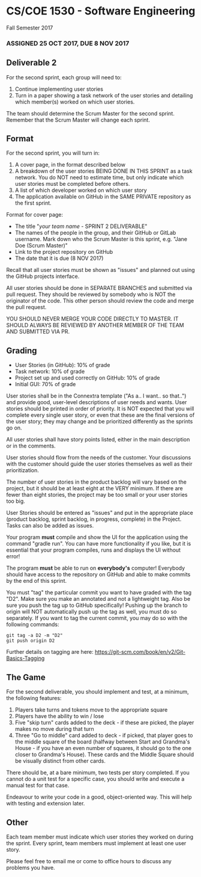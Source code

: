 # CS/COE 1530 - Software Engineering
Fall Semester 2017

### ASSIGNED 25 OCT 2017, DUE 8 NOV 2017

## Deliverable 2

For the second sprint, each group will need to:

1. Continue implementing user stories
2. Turn in a paper showing a task network of the user stories and detailing which member(s) worked on which user stories.

The team should determine the Scrum Master for the second sprint.  Remember that the Scrum Master will change each sprint.

## Format

For the second sprint, you will turn in:

1. A cover page, in the format described below
2. A breakdown of the user stories BEING DONE IN THIS SPRINT as a task network.  You do NOT need to estimate time, but only indicate which user stories must be completed before others.
3. A list of which developer worked on which user story
3. The application available on GitHub in the SAME PRIVATE repository as the first sprint.  

Format for cover page:
* The title "*your team name* - SPRINT 2 DELIVERABLE"
* The names of the people in the group, and their GitHub or GitLab username.  Mark down who the Scrum Master is this sprint, e.g. "Jane Doe (Scrum Master)"
* Link to the project repository on GitHub
* The date that it is due (8 NOV 2017)

Recall that all user stories must be shown as "issues" and planned out using the GitHub projects interface.

All user stories should be done in SEPARATE BRANCHES and submitted via pull request.  They should be reviewed by somebody who is NOT the originator of the code.  This other person should review the code and merge the pull request.

YOU SHOULD NEVER MERGE YOUR CODE DIRECTLY TO MASTER.  IT SHOULD ALWAYS BE REVIEWED BY ANOTHER MEMBER OF THE TEAM AND SUBMITTED VIA PR.

## Grading
* User Stories (in GitHub): 10% of grade
* Task network: 10% of grade
* Project set up and used correctly on GitHub: 10% of grade
* Initial GUI: 70% of grade

User stories shall be in the Connextra template ("As a.. I want.. so that..") and provide good, user-level descriptions of user needs and wants.  User stories should be printed in order of priority.  It is NOT expected that you will complete every single user story, or even that these are the final versions of the user story; they may change and be prioritized differently as the sprints go on.

All user stories shall have story points listed, either in the main description or in the comments.

User stories should flow from the needs of the customer.  Your discussions with the customer should guide the user stories themselves as well as their prioritization.

The number of user stories in the product backlog will vary based on the project, but it should be at least eight at the VERY minimum.  If there are fewer than eight stories, the project may be too small or your user stories too big.

User Stories should be entered as "issues" and put in the appropriate place (product backlog, sprint backlog, in progress, complete) in the Project.  Tasks can also be added as issues.

Your program __must__ compile and show the UI for the application using the command "gradle run".  You can have more functionality if you like, but it is essential that your program compiles, runs and displays the UI without error!

The program __must__ be able to run on __everybody's__ computer!  Everybody should have access to the repository on GitHub and able to make commits by the end of this sprint.

You must "tag" the particular commit you want to have graded with the tag "D2".  Make sure you make an annotated and not a lightweight tag.  Also be sure you push the tag up to GitHub specifically!  Pushing up the branch to origin will NOT automatically push up the tag as well, you must do so separately.  If you want to tag the current commit, you may do so with the following commands:

```
git tag -a D2 -m "D2"
git push origin D2
```

Further details on tagging are here: https://git-scm.com/book/en/v2/Git-Basics-Tagging

## The Game

For the second deliverable, you should implement and test, at a minimum, the following features:

1. Players take turns and tokens move to the appropriate square
2. Players have the ability to win / lose
3. Five "skip turn" cards added to the deck - if these are picked, the player makes no move during that turn
4. Three "Go to middle" card added to deck - if picked, that player goes to the middle square of the board (halfway between Start and Grandma's House - if you have an even number of squares, it should go to the one closer to Grandma's House).  These cards and the Middle Square should be visually distinct from other cards.

There should be, at a bare minimum, two tests per story completed.  If you cannot do a unit test for a specific case, you should write and execute a manual test for that case.

Endeavour to write your code in a good, object-oriented way.  This will help with testing and extension later.

## Other

Each team member must indicate which user stories they worked on during the sprint.  Every sprint, team members must implement at least one user story.

Please feel free to email me or come to office hours to discuss any problems you have.
